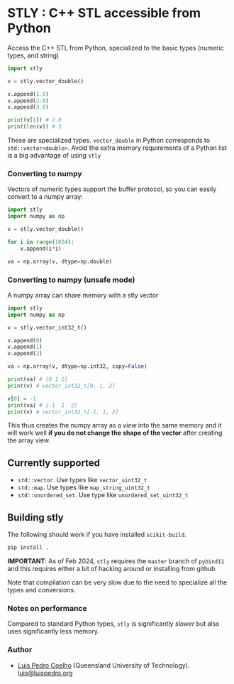 # STLY : C++ STL accessible from Python

Access the C++ STL from Python, specialized to the basic types (numeric types, and string)

```python
import stly

v = stly.vector_double()

v.append(1.0)
v.append(2.0)
v.append(3.0)

print(v[1]) # 2.0
print(len(v)) # 3
```

These are specialized types. `vector_double` in Python corresponds to
`std::vector<double>`. Avoid the extra memory requirements of a Python list is
a big advantage of using `stly`


### Converting to numpy


Vectors of numeric types support the buffer protocol, so you can easily convert
to a numpy array:

```python
import stly
import numpy as np

v = stly.vector_double()

for i in range(1024):
    v.append(i*i)

va = np.array(v, dtype=np.double)
```

### Converting to numpy (unsafe mode)

A numpy array can share memory with a stly vector

```python
import stly
import numpy as np

v = stly.vector_int32_t()

v.append(0)
v.append(1)
v.append(2)

va = np.array(v, dtype=np.int32, copy=False)

print(va) # [0 1 2]
print(v) # vector_int32_t[0, 1, 2]

v[0] = -1
print(va) # [-1  1  2]
print(v) # vector_int32_t[-1, 1, 2]
```

This thus creates the numpy array as a _view_ into the same memory and it will
work well **if you do not change the shape of the vector** after creating the
array view.

## Currently supported

- `std::vector`. Use types like `vector_uint32_t`
- `std::map`. Use types like `map_string_uint32_t`
- `std::unordered_set`. Use type like `unordered_set_uint32_t`


## Building stly

The following should work if you have installed `scikit-build`.

```bash
pip install .
```

**IMPORTANT**: As of Feb 2024, `stly` requires the `master` branch of
`pybind11` and this requires either a bit of hacking around or installing from
github

Note that compilation can be very slow due to the need to specialize all the
types and conversions.

### Notes on performance

Compared to standard Python types, `stly` is significantly _slower_ but also
uses significantly less memory.


### Author

- [Luis Pedro Coelho](https://luispedro.org) (Queensland University of Technology). [luis@luispedro.org](mailto:luis@luispedro.org)

